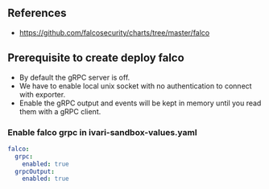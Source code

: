 ## References 
- https://github.com/falcosecurity/charts/tree/master/falco

## Prerequisite to create deploy falco
- By default the gRPC server is off.
- We have to enable local unix socket with no authentication to connect with exporter.
- Enable the gRPC output and events will be kept in memory until you read them with a gRPC client.

### Enable falco grpc in ivari-sandbox-values.yaml
```yaml
falco:
  grpc:
    enabled: true
  grpcOutput:
    enabled: true
```
